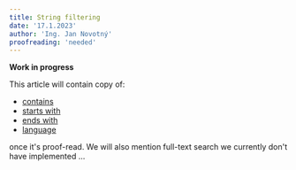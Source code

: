 ```yaml
---
title: String filtering
date: '17.1.2023'
author: 'Ing. Jan Novotný'
proofreading: 'needed'
---
```


**Work in progress**

This article will contain copy of:

- [contains](https://evitadb.io/research/assignment/querying/query_language#contains)
- [starts with](https://evitadb.io/research/assignment/querying/query_language#starts-with)
- [ends with](https://evitadb.io/research/assignment/querying/query_language#ends-with)
- [language](https://evitadb.io/research/assignment/querying/query_language#language)

once it's proof-read. We will also mention full-text search we currently don't have implemented ...